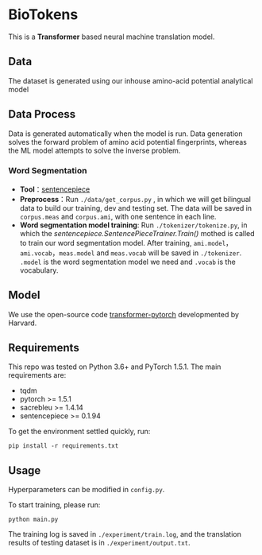 # BioTokens

This is a **Transformer** based neural machine translation model.

## Data

The dataset is generated using our inhouse amino-acid potential analytical model

## Data Process

Data is generated automatically when the model is run. Data generation solves the forward problem of amino acid potential fingerprints, whereas the ML model attempts to solve the inverse problem.

### Word Segmentation

- **Tool**：[sentencepiece](https://github.com/google/sentencepiece)
- **Preprocess**：Run `./data/get_corpus.py` , in which we will get bilingual data to build our training, dev and testing set.  The data will be saved in `corpus.meas` and `corpus.ami`, with one sentence in each line.
- **Word segmentation model training**: Run `./tokenizer/tokenize.py`, in which the *sentencepiece.SentencePieceTrainer.Train()* mothed is called to train our word segmentation model. After training, `ami.model`，`ami.vocab`，`meas.model` and `meas.vocab` will be saved in `./tokenizer`.  `.model` is the word segmentation model we need and `.vocab` is the vocabulary.

## Model

We use the open-source code [transformer-pytorch](http://nlp.seas.harvard.edu/2018/04/03/attention.html) developmented by Harvard.

## Requirements

This repo was tested on Python 3.6+ and PyTorch 1.5.1. The main requirements are:

- tqdm
- pytorch >= 1.5.1
- sacrebleu >= 1.4.14
- sentencepiece >= 0.1.94

To get the environment settled quickly, run:

```
pip install -r requirements.txt
```
## Usage

Hyperparameters can be modified in `config.py`.

To start training, please run:

```
python main.py
```

The training log is saved in `./experiment/train.log`, and the translation results of testing dataset is in `./experiment/output.txt`.
